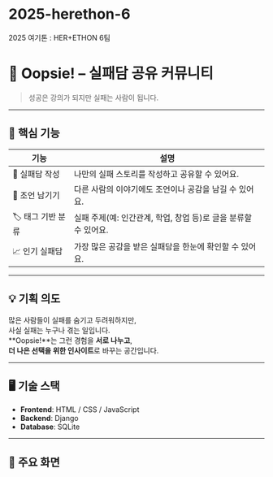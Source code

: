 # 2025-herethon-6
2025 여기톤 : HER+ETHON 6팀

# 🫠 Oopsie! – 실패담 공유 커뮤니티

> 성공은 강의가 되지만 실패는 사람이 됩니다. 

---

## 🧠 핵심 기능

| 기능 | 설명 |
|------|------|
| 📝 실패담 작성 | 나만의 실패 스토리를 작성하고 공유할 수 있어요. |
| 💬 조언 남기기 | 다른 사람의 이야기에도 조언이나 공감을 남길 수 있어요. |
| 🏷️ 태그 기반 분류 | 실패 주제(예: 인간관계, 학업, 창업 등)로 글을 분류할 수 있어요. |
| 📈 인기 실패담 | 가장 많은 공감을 받은 실패담을 한눈에 확인할 수 있어요. |

---

## 💡 기획 의도

많은 사람들이 실패를 숨기고 두려워하지만,  
사실 실패는 누구나 겪는 일입니다.  
**Oopsie!**는 그런 경험을 **서로 나누고**,  
**더 나은 선택을 위한 인사이트**로 바꾸는 공간입니다.

---

## 🖥️ 기술 스택

- **Frontend**: HTML / CSS / JavaScript  
- **Backend**: Django  
- **Database**: SQLite  

---

## 📸 주요 화면

